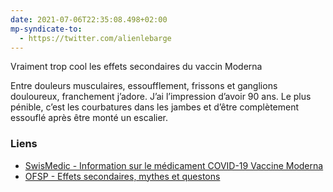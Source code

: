 ```yaml
---
date: 2021-07-06T22:35:08.498+02:00
mp-syndicate-to:
  - https://twitter.com/alienlebarge
---
```

Vraiment trop cool les effets secondaires du vaccin Moderna

Entre douleurs musculaires, essoufflement, frissons et ganglions douloureux, franchement j’adore. J’ai l’impression d’avoir 90 ans. Le plus pénible, c’est les courbatures dans les jambes et d’être complètement essouflé après être monté un escalier.

### Liens

- [SwisMedic - Information sur le médicament COVID-19 Vaccine Moderna](https://www.swissmedicinfo.ch/ShowText.aspx?textType=PI&lang=FR&authNr=68267)
- [OFSP - Effets secondaires, mythes et questons](https://ofsp-coronavirus.ch/vaccination/effets-secondaires-et-questions/#contents1)
